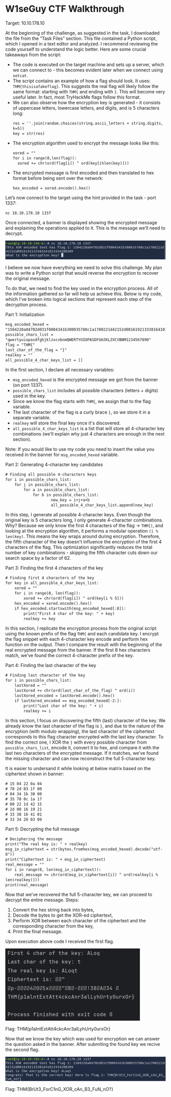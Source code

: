 # W1seGuy CTF Walkthrough

Target: 10.10.178.10

At the beginning of the challenge, as suggested in the task, I downloaded the file from the “Task Files” section. This file contained a Python script, which I opened in a text editor and analyzed. I recommend reviewing the code yourself to understand the logic better. Here are some crucial takeaways from the script:
* The code is executed on the target machine and sets up a server, which we can connect to - this becomes evident later when we connect using `netcat`.
* The script contains an example of how a flag should look. It uses: `THM{thisisafakeflag}`. This suggests the real flag will likely follow the same format: starting with `THM{` and ending with `}`. This will become very useful later. In fact, most TryHackMe flags follow this format.
* We can also observe how the encryption key is generated - it consists of uppercase letters, lowercase letters, and digits, and is 5 characters long:
  ```
  res = ''.join(random.choices(string.ascii_letters + string.digits, k=5))
  key = str(res)
  ```
* The encryption algorithm used to encrypt the message looks like this:
  ```
  xored = ""    
  for i in range(0,len(flag)):
    xored += chr(ord(flag[i]) ^ ord(key[i%len(key)]))
  ```
* The encrypted message is first encoded and then translated to hex format before being sent over the network:
  ```
  hex_encoded = xored.encode().hex()
  ```

Let’s now connect to the target using the hint provided in the task - port 1337:
```
nc 10.10.178.10 1337
```
Once connected, a banner is displayed showing the encrypted message and explaining the operations applied to it. This is the message we’ll need to decrypt.

![1. Banner](/images/TryHackMe/W1seGuy/1_banner.png)

I believe we now have everything we need to solve this challenge. My plan was to write a Python script that would reverse the encryption to recover the original message.

To do that, we need to find the key used in the encryption process. All of the information gathered so far will help us achieve this. Below is my code, which I’ve broken into logical sections that represent each step of the decryption process.

Part 1: Initialization
```
msg_encoded_hexed = "1504220a04702d031f0004341b300035780c1a1700221d42152d0016192133381641013334200309"
possible_chars_list = "qwertyuiopasdfghjklzxcvbnmQWERTYUIOPASDFGHJKLZXCVBNM1234567890"
flag = "THM{"
last_char_of_the_flag = "}"
realkey = ""
all_possible_4_char_keys_list = []
```
In the first section, I declare all necessary variables:
* `msg_encoded_hexed` is the encrypted message we got from the banner (on port 1337).
* `possible_chars_list` includes all possible characters (letters + digits) used in the key.
* Since we know the flag starts with `THM{`, we assign that to the flag variable.
* The last character of the flag is a curly brace `}`, so we store it in a separate variable.
* `realkey` will store the final key once it's discovered.
* `all_possible_4_char_keys_list` is a list that will store all 4-character key combinations (we’ll explain why just 4 characters are enough in the next section).

Note: If you would like to use my code you need to insert the value you received in the banner for `msg_encoded_hexed` variable.

Part 2: Generating 4-character key candidates
```
# Finding all possible 4-characters keys
for i in possible_chars_list:
    for j in possible_chars_list:
        for a in possible_chars_list:
            for b in possible_chars_list:
                    new_key = i+j+a+b
                    all_possible_4_char_keys_list.append(new_key)
```
In this step, I generate all possible 4-character keys. Even though the original key is 5 characters long, I only generate 4-character combinations. Why? Because we only know the first 4 characters of the flag -> `THM{)`, and looking at the encryption algorithm, it performs a modular operation `(i % len(key)`. This means the key wraps around during encryption. Therefore, the fifth character of the key doesn't influence the encryption of the first 4 characters of the flag. This optimization significantly reduces the total number of key combinations - skipping the fifth character cuts down our search space by a factor of 62.

Part 3: Finding the first 4 characters of the key
```
# Finding first 4 characters of the key
for key in all_possible_4_char_keys_list:
    xored = ""
    for i in range(0, len(flag)):
        xored += chr(ord(flag[i]) ^ ord(key[i % 5]))
    hex_encoded = xored.encode().hex()
    if hex_encoded.startswith(msg_encoded_hexed[:8]):
        print("First 4 char of the key: " + key)
        realkey += key
```

In this section, I replicate the encryption process from the original script using the known prefix of the flag `THM{` and each candidate key. I encrypt the flag snippet with each 4-character key encode and perform hex function on the output. Then I compare the result with the beginning of the real encrypted message from the banner. If the first 8 hex characters match, we’ve found the correct 4-character prefix of the key.

Part 4: Finding the last character of the key
```
# Finding last character of the key
for i in possible_chars_list:
    lastXored = ""
    lastXored += chr(ord(last_char_of_the_flag) ^ ord(i))
    lastXored_encoded = lastXored.encode().hex()
    if lastXored_encoded == msg_encoded_hexed[-2:]:
        print("Last char of the key: " + i)
        realkey += i
```
In this section, I focus on discovering the fifth (last) character of the key. We already know the last character of the flag is `}`, and due to the nature of the encryption (with modulo wrapping), the last character of the ciphertext corresponds to this flag character encrypted with the last key character. To find the correct one, I XOR the `}` with every possible character from `possible_chars_list`, encode it, convert it to hex, and compare it with the last two characters of the encrypted message. If it matches, we’ve found the missing character and can now reconstruct the full 5-character key.

It is easier to undersand it while looking at below matrix based on the ciphertext shown in banner:
```
# 15 04 22 0a 04
# 70 2d 03 1f 00
# 04 34 1b 30 00
# 35 78 0c 1a 17
# 00 22 1d 42 15
# 2d 00 16 19 21
# 33 38 16 41 01
# 33 34 20 03 09
```

Part 5: Decrypting the full message
```
# Deciphering the message
print("The real key is: " + realkey)
msg_in_ciphertext = str(bytes.fromhex(msg_encoded_hexed).decode("utf-8"))
print("Ciphertext is: " + msg_in_ciphertext)
real_message = ""
for i in range(0, len(msg_in_ciphertext)):
    real_message += chr(ord(msg_in_ciphertext[i]) ^ ord(realkey[i % len(realkey)]))
print(real_message)
```

Now that we’ve recovered the full 5-character key, we can proceed to decrypt the entire message. Steps:
1. Convert the hex string back into bytes,
2. Decode the bytes to get the XOR-ed ciphertext,
3. Perform XOR between each character of the ciphertext and the corresponding character from the key,
4. Print the final message.

Upon execution above code I received the first flag.

![2. First flag](/images/TryHackMe/W1seGuy/2_first_flag.png)

Flag: THM{p1alntExtAtt4ckcAnr3alLyhUrty0urxOr}

Now that we know the key which was used for encryption we can answer the question asked in the banner. After submiting the found key we recive the second flag.

![3. Second flag](/images/TryHackMe/W1seGuy/3_second_flag.png)

Flag: THM{BrUt3_ForC1nG_XOR_cAn_B3_FuN_nO?}
